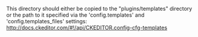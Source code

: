 This directory should either be copied to the "plugins/templates" directory or the path to it specified via the 'config.templates' and 'config.templates_files' settings: http://docs.ckeditor.com/#!/api/CKEDITOR.config-cfg-templates